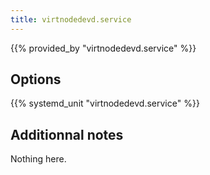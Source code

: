 ```yaml
---
title: virtnodedevd.service
---
```


{{% provided_by "virtnodedevd.service" %}}

## Options

{{% systemd_unit "virtnodedevd.service" %}}

## Additionnal notes

Nothing here.